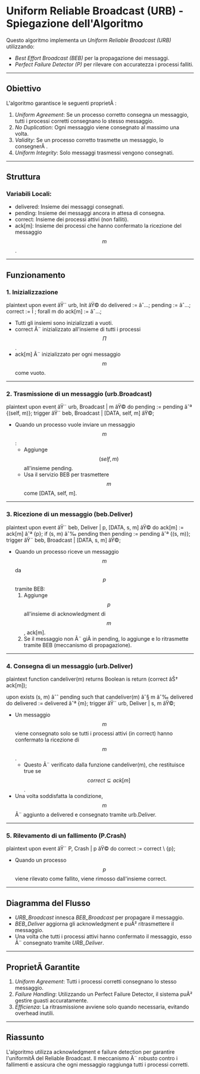 # Uniform Reliable Broadcast (URB) - Spiegazione dell'Algoritmo

Questo algoritmo implementa un *Uniform Reliable Broadcast (URB)* utilizzando:
- *Best Effort Broadcast (BEB)* per la propagazione dei messaggi.
- *Perfect Failure Detector (P)* per rilevare con accuratezza i processi falliti.

---

## Obiettivo

L'algoritmo garantisce le seguenti proprietÃ :
1. *Uniform Agreement*: Se un processo corretto consegna un messaggio, tutti i processi corretti consegnano lo stesso messaggio.
2. *No Duplication*: Ogni messaggio viene consegnato al massimo una volta.
3. *Validity*: Se un processo corretto trasmette un messaggio, lo consegnerÃ .
4. *Uniform Integrity*: Solo messaggi trasmessi vengono consegnati.

---

## Struttura

### Variabili Locali:
- delivered: Insieme dei messaggi consegnati.
- pending: Insieme dei messaggi ancora in attesa di consegna.
- correct: Insieme dei processi attivi (non falliti).
- ack[m]: Insieme dei processi che hanno confermato la ricezione del messaggio $$m$$.

---

## Funzionamento

### 1. Inizializzazione
plaintext
upon event âŸ¨ urb, Init âŸ© do
    delivered := âˆ…;
    pending := âˆ…;
    correct := Î ;
    forall m do ack[m] := âˆ…;

- Tutti gli insiemi sono inizializzati a vuoti.
- correct Ã¨ inizializzato all'insieme di tutti i processi $$\Pi$$.
- ack[m] Ã¨ inizializzato per ogni messaggio $$m$$ come vuoto.

---

### 2. Trasmissione di un messaggio (urb.Broadcast)
plaintext
upon event âŸ¨ urb, Broadcast | m âŸ© do
    pending := pending âˆª {(self, m)};
    trigger âŸ¨ beb, Broadcast | [DATA, self, m] âŸ©;

- Quando un processo vuole inviare un messaggio $$m$$:
  - Aggiunge $$(self, m)$$ all'insieme pending.
  - Usa il servizio BEB per trasmettere $$m$$ come [DATA, self, m].

---

### 3. Ricezione di un messaggio (beb.Deliver)
plaintext
upon event âŸ¨ beb, Deliver | p, [DATA, s, m] âŸ© do
    ack[m] := ack[m] âˆª {p};
    if (s, m) âˆ‰ pending then
        pending := pending âˆª {(s, m)};
        trigger âŸ¨ beb, Broadcast | [DATA, s, m] âŸ©;

- Quando un processo riceve un messaggio $$m$$ da $$p$$ tramite BEB:
  1. Aggiunge $$p$$ all'insieme di acknowledgment di $$m$$, ack[m].
  2. Se il messaggio non Ã¨ giÃ  in pending, lo aggiunge e lo ritrasmette tramite BEB (meccanismo di propagazione).

---

### 4. Consegna di un messaggio (urb.Deliver)
plaintext
function candeliver(m) returns Boolean is
    return (correct âŠ† ack[m]);

upon exists (s, m) âˆˆ pending such that candeliver(m) âˆ§ m âˆ‰ delivered do
    delivered := delivered âˆª {m};
    trigger âŸ¨ urb, Deliver | s, m âŸ©;

- Un messaggio $$m$$ viene consegnato solo se tutti i processi attivi (in correct) hanno confermato la ricezione di $$m$$.
  - Questo Ã¨ verificato dalla funzione candeliver(m), che restituisce true se $$correct \subseteq ack[m]$$.
- Una volta soddisfatta la condizione, $$m$$ Ã¨ aggiunto a delivered e consegnato tramite urb.Deliver.

---

### 5. Rilevamento di un fallimento (P.Crash)
plaintext
upon event âŸ¨ P, Crash | p âŸ© do
    correct := correct \ {p};

- Quando un processo $$p$$ viene rilevato come fallito, viene rimosso dall'insieme correct.

---

## Diagramma del Flusso
- *URB_Broadcast* innesca *BEB_Broadcast* per propagare il messaggio.
- *BEB_Deliver* aggiorna gli acknowledgment e puÃ² ritrasmettere il messaggio.
- Una volta che tutti i processi attivi hanno confermato il messaggio, esso Ã¨ consegnato tramite *URB_Deliver*.

---

## ProprietÃ  Garantite
1. *Uniform Agreement*: Tutti i processi corretti consegnano lo stesso messaggio.
2. *Failure Handling*: Utilizzando un Perfect Failure Detector, il sistema puÃ² gestire guasti accuratamente.
3. *Efficienza*: La ritrasmissione avviene solo quando necessaria, evitando overhead inutili.

---

## Riassunto
L'algoritmo utilizza acknowledgment e failure detection per garantire l'uniformitÃ  del Reliable Broadcast. Il meccanismo Ã¨ robusto contro i fallimenti e assicura che ogni messaggio raggiunga tutti i processi corretti.
